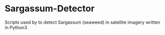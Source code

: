# Sargassum-Detector
Scripts used by to detect Sargassum (seaweed) in satellite imagery written in Python3

